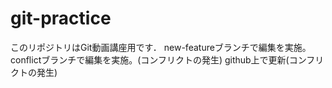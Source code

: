 # git-practice
このリポジトリはGit動画講座用です．
new-featureブランチで編集を実施。
conflictブランチで編集を実施。(コンフリクトの発生)
github上で更新(コンフリクトの発生)

